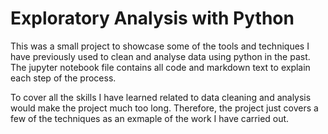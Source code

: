 # Exploratory Analysis with Python

This was a small project to showcase some of the tools and techniques I have previously used to clean and analyse data using python in the past. The jupyter notebook file contains all code and markdown text to explain each step of the process. 

To cover all the skills I have learned related to data cleaning and analysis would make the project much too long. Therefore, the project just covers a few of the techniques as an exmaple of the work I have carried out.  
